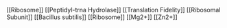 [[Ribosome]]
[[Peptidyl-trna Hydrolase]]
[[Translation Fidelity]]
[[Ribosomal Subunit]]
[[Bacillus subtilis]]
[[Ribosome]]
[[Mg2+]]
[[Zn2+]]
